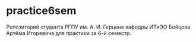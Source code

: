 # practice6sem
Репозиторий студента РГПУ им. А. И. Герцена кафедры ИТиЭО Бойцова Артёма Игоревича для практики за 6-й семестр.
